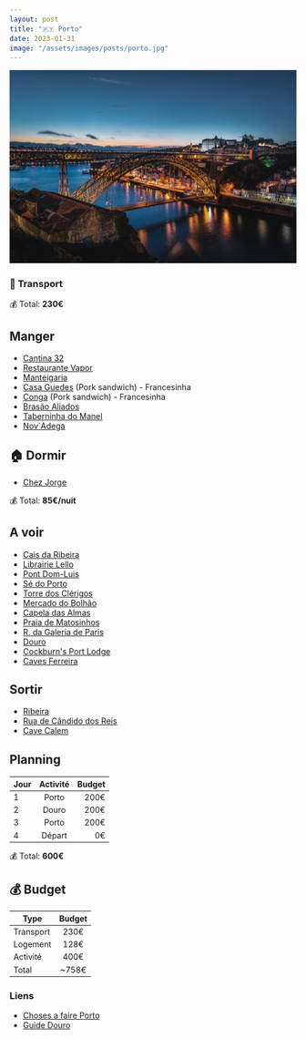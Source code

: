 ```yaml
---
layout: post
title: "🇵🇹 Porto"
date: 2023-01-31
image: "/assets/images/posts/porto.jpg"
---
```


![porto](/assets/images/posts/porto.jpg)

### 🚙 Transport

💰 Total: **230€**

## Manger

- [Cantina 32](https://goo.gl/maps/uAqLJW7UQ9VyKNxp7)
- [Restaurante Vapor](https://goo.gl/maps/NEfTHqCrjo6qiVC39)
- [Manteigaria](https://goo.gl/maps/PsTQJh9YF5CA478n9)
- [Casa Guedes](https://goo.gl/maps/Mpf3pxazVxaoqAww7) (Pork sandwich) - Francesinha
- [Conga](https://goo.gl/maps/E8if3931MZ7sNKQp9) (Pork sandwich) - Francesinha
- [Brasão Aliados](https://goo.gl/maps/k4n3tVAzcU8bUDen6)
- [Taberninha do Manel](https://goo.gl/maps/u4aTKLttM9PR9CET7)
- [Nov`Adega](https://goo.gl/maps/7tusTMuKTB7kbdYdA)

## 🏠 Dormir

- [Chez Jorge](https://goo.gl/maps/53xtLV7MjqVsHNRU8)

💰 Total: **85€/nuit**

## A voir

- [Cais da Ribeira](https://goo.gl/maps/wSiqySoT65Qvbz5N8)
- [Librairie Lello](https://goo.gl/maps/hRwbVTvRS4ET4UGM6)
- [Pont Dom-Luis](https://goo.gl/maps/kTtS1VStdpjsCACBA)
- [Sé do Porto](https://goo.gl/maps/NDZqEZR7G8RtmrTX7)
- [Torre dos Clérigos](https://goo.gl/maps/AjK1DFjEuLM6m4Ey9)
- [Mercado do Bolhão](https://goo.gl/maps/19mkgMvHAu5Tjfk29)
- [Capela das Almas](https://goo.gl/maps/WkERhbsYDCc4QNP9A)
- [Praia de Matosinhos](https://goo.gl/maps/ugYczQyoPBYHwNBf9)
- [R. da Galeria de Paris](https://goo.gl/maps/ucrCAU42FC6Ay5wJ7)
- [Douro](https://www.getyourguide.fr/porto-l151/une-journee-dans-la-vallee-du-douro-avec-degustation-t73660)
- [Cockburn's Port Lodge](https://goo.gl/maps/GiYSVQCKV8kqGaXh7)
- [Caves Ferreira](https://goo.gl/maps/YzySr6AvFFiSgZ8XA)

## Sortir

- [Ribeira](https://goo.gl/maps/yBp1pKe3wj7KE74AA)
- [Rua de Cândido dos Reis](https://goo.gl/maps/Zfk54iVdXGSBQ1zk7)
- [Cave Calem](https://goo.gl/maps/MNqLk4gPwzubkYBy8)

## Planning

| Jour   |      Activité      |  Budget |
|----------|:-------------:|------:|
| 1 |  Porto | 200€ |
| 2 |  Douro | 200€ |
| 3 |  Porto | 200€ |
| 4 |  Départ | 0€ |

💰 Total: **600€**

## 💰 Budget

| Type   |      Budget      |
|----------|:-------------:|
| Transport | 230€ |
| Logement | 128€ |
| Activité | 400€ |
| Total |  ~758€  |

### Liens

- [Choses a faire Porto](https://www.viree-malin.fr/guide-porto-weekend-visite-bons-tuyaux/)
- [Guide Douro](https://www.viree-malin.fr/visiter-vallee-du-douro-depuis-porto/)
